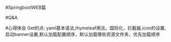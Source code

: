 #SpringbootWEB篇


#Q&A


#心得体会
Get的点:
yaml基本语法,thymeleaf用法，国际化，拦截器,icon的设置,启动banner设置,默认加载配置顺序，默认加载哪些资源文件夹，优先加载顺序